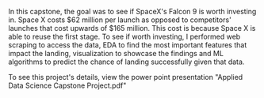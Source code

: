 In this capstone, the goal was to see if SpaceX's Falcon 9 is worth investing in. Space X costs $62 million per launch as opposed to competitors' launches that cost upwards of $165 million. This cost is because Space X is able to reuse the first stage. 
To see if worth investing, I performed web scraping to access the data, EDA to find the most important features that impact the landing, visualization to showcase the findings and ML algorithms to predict the chance of landing successfully given that data.

To see this project's details, view the power point presentation "Applied Data Science Capstone Project.pdf"
